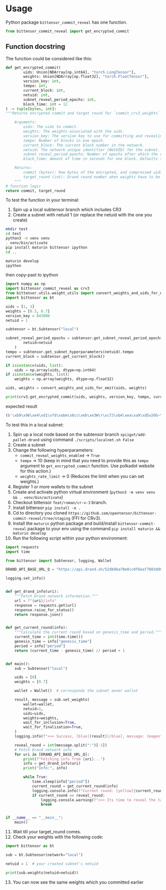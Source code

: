 # Usage
Python package `bittensor_commit_reveal` has one function.

```python
from bittensor_commit_reveal import get_encrypted_commit
```

## Function docstring
The function could be considered like this:
```python
def get_encrypted_commit(
        uids: Union[NDArray[np.int64], "torch.LongTensor"], 
        weights: Union[NDArray[np.float32], "torch.FloatTensor"], 
        version_key: int, 
        tempo: int, 
        current_block: int, 
        netuid: int, 
        subnet_reveal_period_epochs: int, 
        block_time: int = 12
) -> tuple[bytes, int]:
"""Returns encrypted commit and target round for `commit_crv3_weights` extrinsic.

    Arguments:
        uids: The uids to commit.
        weights: The weights associated with the uids.
        version_key: The version key to use for committing and revealing. Default is `bittensor.core.settings.version_as_int`.
        tempo: Number of blocks in one epoch.
        current_block: The current block number in the network.
        netuid: The network unique identifier (NetUID) for the subnet.
        subnet_reveal_period_epochs: Number of epochs after which the reveal will be performed. Corresponds to the hyperparameter `commit_reveal_weights_interval` of the subnet. In epochs.
        block_time: Amount of time in seconds for one block. Defaults to 12 seconds.

    Returns:
        commit (bytes): Raw bytes of the encrypted, and compressed uids & weights values for setting weights.
        target_round (int): Drand round number when weights have to be revealed. Based on Drand Quicknet network.
    """
# function logic
return commit, target_round
```


To test the function in your terminal:
1. Spin up a local subtensor branch which includes CR3
2. Create a subnet with netuid 1 (or replace the netuid with the one you create)
```bash
mkdir test
cd test
python3 -m venv venv
. venv/bin/activate
pip install maturin bittensor ipython
cd ..

maturin develop
ipython

```

then copy-past to ipython
```python
import numpy as np
import bittensor_commit_reveal as crv3
from bittensor.utils.weight_utils import convert_weights_and_uids_for_emit
import bittensor as bt

uids = [1, 3]
weights = [0.3, 0.7]
version_key = 843000
netuid = 1

subtensor = bt.Subtensor("local")

subnet_reveal_period_epochs = subtensor.get_subnet_reveal_period_epochs(
        netuid=netuid
    )
tempo = subtensor.get_subnet_hyperparameters(netuid).tempo
current_block = subtensor.get_current_block()

if isinstance(uids, list):
    uids = np.array(uids, dtype=np.int64)
if isinstance(weights, list):
    weights = np.array(weights, dtype=np.float32)

uids, weights = convert_weights_and_uids_for_emit(uids, weights)

print(crv3.get_encrypted_commit(uids, weights, version_key, tempo, current_block, netuid, subnet_reveal_period_epochs))
```
expected result
```python
(b'\xb9\x96\xe4\xd1\xfd\xabm\x8cc\xeb\xe3W\r\xc7J\xb4\xea\xa9\xd5u}OG~\xae\xcc\x9a@\xdf\xee\x16\xa9\x0c\x8d7\xd6\xea_c\xc2<\xcb\xa6\xbe^K\x97|\x16\xc6|;\xb5Z\x97\xc9\xb4\x8em\xf1hv\x16\xcf\xea\x1e7\xbe-Z\xe7e\x1f$\n\xf8\x08\xcb\x18.\x94V\xa3\xd7\xcd\xc9\x04F::\t)Z\xc6\xbey \x00\x00\x00\x00\x00\x00\x00\xaaN\xe8\xe97\x8f\x99\xbb"\xdf\xad\xf6\\#%\xca:\xc2\xce\xf9\x96\x9d\x8f\x9d\xa2\xad\xfd\xc73j\x16\xda \x00\x00\x00\x00\x00\x00\x00\x84*\xb0\rw\xad\xdc\x02o\xf7i)\xbb^\x99e\xe2\\\xee\x02NR+-Q\xcd \xf7\x02\x83\xffV>\x00\x00\x00\x00\x00\x00\x00"\x00\x00\x00\x00\x00\x00\x00*\x13wXb\x93\xc5"F\x17F\x05\xcd\x15\xb0=\xe2d\xfco3\x16\xfd\xe9\xc6\xbc\xd1\xb3Y\x97\xf9\xb9!\x01\x0c\x00\x00\x00\x00\x00\x00\x00X\xa2\x8c\x18Wkq\xe5\xe6\x1c2\x86\x08\x00\x00\x00\x00\x00\x00\x00AES_GCM_', 13300875)
```

To test this in a local subnet:
1. Spin up a local node based on the subtensor branch `spiigot/add-pallet-drand` using command `./scripts/localnet.sh False`
2. Create a subnet
3. Change the following hyperparameters:
    - `commit_reveal_weights_enabled` -> `True`
    - `tempo` -> 10 (keep in mind that you need to provide this as `tempo` argument to `get_encrypted_commit` function. Use polkadot website for this action.)
    - `weights_rate_limit` -> 0 (Reduces the limit when you can set weights.)
4. Register 1 or more wallets to the subnet
5. Create and activate python virtual environment (`python3 -m venv venv && . venv/bin/activate`)
6. Checkout bittensor `feat/roman/cr-v-3` branch.
7. Install bittensor `pip install -e .`
8. Cd to directory you cloned `https://github.com/opentensor/bittensor-commit-reveal/tree/staging` (FFI for CRv3).
9. Install the `maturin` python package and build/install `bittensor-commit-reveal` package to your env using the command `pip install maturin && maturin develop`
10. Run the following script within your python environment:
```python
import requests
import time

from bittensor import Subtensor, logging, Wallet

DRAND_API_BASE_URL_Q = "https://api.drand.sh/52db9ba70e0cc0f6eaf7803dd07447a1f5477735fd3f661792ba94600c84e971"

logging.set_info()


def get_drand_info(uri):
    """Fetch Drand network information."""
    url = f"{uri}/info"
    response = requests.get(url)
    response.raise_for_status()
    return response.json()


def get_current_round(info):
    """Calculate the current round based on genesis_time and period."""
    current_time = int(time.time())
    genesis_time = info["genesis_time"]
    period = info["period"]
    return (current_time - genesis_time) // period + 1


def main():
    sub = Subtensor("local")

    uids = [0]
    weights = [0.7]

    wallet = Wallet()  # corresponds the subnet owner wallet

    result, message = sub.set_weights(
        wallet=wallet,
        netuid=1,
        uids=uids,
        weights=weights,
        wait_for_inclusion=True,
        wait_for_finalization=True,
    )
    logging.info(f">>> Success, [blue]{result}[/blue], message: [magenta]{message}[/magenta]")

    reveal_round = int(message.split(":")[-1])
    # Fetch Drand network info
    for uri in [DRAND_API_BASE_URL_Q]:
        print(f"Fetching info from {uri}...")
        info = get_drand_info(uri)
        print("Info:", info)

        while True:
            time.sleep(info["period"])
            current_round = get_current_round(info)
            logging.console.info(f"Current round: [yellow]{current_round}[/yellow]")
            if current_round == reveal_round:
                logging.console.warning(f">>> Its time to reveal the target round: [blue]{reveal_round}[/blue]")
                break


if __name__ == "__main__":
    main()
```
11. Wait till your target_round comes.
12. Check your weights with the following code:

```python
import bittensor as bt

sub = bt.Subtensor(network="local")

netuid = 1  # your created subnet's netuid

print(sub.weights(netuid=netuid))
```
13. You can now see the same weights which you committed earlier